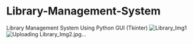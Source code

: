 # Library-Management-System
Library Management System Using Python GUI (Tkinter) 
![Library_Img1](https://user-images.githubusercontent.com/75748537/119075509-82b2da80-ba0e-11eb-8aa1-08945ab6c2ff.jpg)
![Uploading Library_Img2.jpg…]()

